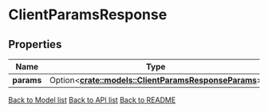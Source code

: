 # ClientParamsResponse

## Properties

| Name       | Type                                                                                         | Description | Notes      |
| ---------- | -------------------------------------------------------------------------------------------- | ----------- | ---------- |
| **params** | Option<[**crate::models::ClientParamsResponseParams**](ClientParams_response_params.md)> |             | [optional] |

[Back to Model list](../README.md#documentation-for-models) [Back to API list](../README.md#documentation-for-api-endpoints) [Back to README](../README.md)
